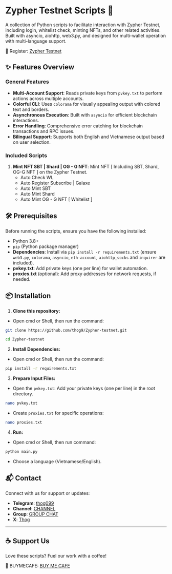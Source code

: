 # Zypher Testnet Scripts 🚀

A collection of Python scripts to facilitate interaction with Zypher Testnet, including login, whitelist check, minting NFTs, and other related activities. Built with asyncio, aiohttp, web3.py, and designed for multi-wallet operation with multi-language support.

🔗 Register: [Zypher Testnet](https://ai.zypher.network/airdrop)

## ✨ Features Overview

### General Features

- **Multi-Account Support**: Reads private keys from `pvkey.txt` to perform actions across multiple accounts.
- **Colorful CLI**: Uses `colorama` for visually appealing output with colored text and borders.
- **Asynchronous Execution**: Built with `asyncio` for efficient blockchain interactions.
- **Error Handling**: Comprehensive error catching for blockchain transactions and RPC issues.
- **Bilingual Support**: Supports both English and Vietnamese output based on user selection.

### Included Scripts

1. **Mint NFT SBT | Shard | OG - G NFT**: Mint NFT [ Including SBT, Shard, OG-G NFT ] on the Zypher Testnet.
	-  Auto Check WL
	-  Auto Register Subscribe | Galaxe
	-  Auto Mint SBT
	-  Auto Mint Shard
	-  Auto Mint OG - G NFT [ Whitelist ]



## 🛠️ Prerequisites

Before running the scripts, ensure you have the following installed:

- Python 3.8+
- `pip` (Python package manager)
- **Dependencies**: Install via `pip install -r requirements.txt` (ensure `web3.py`, `colorama`, `asyncio`, `eth-account`, `aiohttp_socks` and `inquirer` are included).
- **pvkey.txt**: Add private keys (one per line) for wallet automation.
- **proxies.txt** (optional): Add proxy addresses for network requests, if needed.


## 📦 Installation

1. **Clone this repository:**
- Open cmd or Shell, then run the command:
```sh
git clone https://github.com/thog9/Zypher-testnet.git
```
```sh
cd Zypher-testnet
```
2. **Install Dependencies:**
- Open cmd or Shell, then run the command:
```sh
pip install -r requirements.txt
```
3. **Prepare Input Files:**
- Open the `pvkey.txt`: Add your private keys (one per line) in the root directory.
```sh
nano pvkey.txt 
```

- Create `proxies.txt` for specific operations:
```sh
nano proxies.txt
```
4. **Run:**
- Open cmd or Shell, then run command:
```sh
python main.py
```
- Choose a language (Vietnamese/English).

## 📬 Contact
Connect with us for support or updates:

- **Telegram**: [thog099](https://t.me/thog099)
- **Channel**: [CHANNEL](https://t.me/thogairdrops)
- **Group**: [GROUP CHAT](https://t.me/thogchats)
- **X**: [Thog](https://x.com/thog099) 

----

## ☕ Support Us
Love these scripts? Fuel our work with a coffee!

🔗 BUYMECAFE: [BUY ME CAFE](https://buymecafe.vercel.app/)

